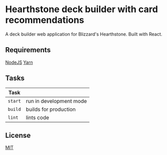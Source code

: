 # Hearthstone deck builder with card recommendations

A deck builder web application for Blizzard's Hearthstone. Built with React.

## Requirements
[NodeJS](https://nodejs.org)
[Yarn](https://yarnpkg.com)

## Tasks
| Task    |                         |
|---------|-------------------------|
| `start` | run in development mode |
| `build` | builds for production   |
| `lint`  | lints code              |

## License

[MIT](LICENSE)

